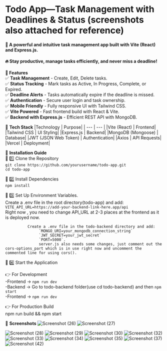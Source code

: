  <h1>Todo App—Task Management with Deadlines & Status (screenshots also attached for reference)</h1>      
<h4> 🚀 A powerful and intuitive task management app built with Vite (React) and Express.js.  </h4>
 <h4> 🔥 Stay productive, manage tasks efficiently, and never miss a deadline!</h4>


**🌟 Features**  
✅ **Task Management** - Create, Edit, Delete tasks.  
✅ **Status Tracking** - Mark tasks as Active, In Progress, Complete, or Expired.  
✅ **Deadline Alerts** - Tasks automatically expire if the deadline is missed.  
✅ **Authentication** - Secure user login and task ownership.  
✅ **Mobile Friendly** - Fully responsive UI with Tailwind CSS.  
✅ **Vite Powered** - Fast frontend build with React & Vite.  
✅ **Backend with Express.js** - Efficient REST API with MongoDB.  

🚀 **Tech Stack**
|Technology |	Purpose|
| --- | --- |
|Vite (React) |	Frontend|
|Tailwind CSS |	UI Styling|
|Express.js |	Backend|
|MongoDB (Mongoose) |	Database|
|JWT (JSON Web Token) |	Authentication|
|Axios |	API Requests|
|Vercel |	Deployment|


🎯 **Installation Guide**  
🔹 1️⃣ Clone the Repository          
            `git clone https://github.com/yourusername/todo-app.git`  
            `cd todo-app`

🔹 2️⃣ Install Dependencies  
            `npm install`  

🔹 3️⃣ Set Up Environment Variables.        
              Create a .env file in the root directory(todo-app) and add:  
                   `VITE_API_URL=https://add-your-backend-link-here.app/api`    
Right now , you need to change API_URL at 2-3 places at the frontend as it is deployed now.


              Create a .env file in the todo-backend directory and add:  
                   `MONGO_URI=your_mongodb_connection_string`
                   `JWT_SECRET=your_jwt_secret`  
                   `PORT=5000`.  
                   server.js also needs some changes, just comment out the cors-options_part which is in use right now and uncomment the commented line for using cors().
                

🔹 4️⃣ Start the Application  



👉 For Development  
    -Frontend ->    `npm run dev`  
    -Backend  ->  Go to todo-backend folder(use cd todo-backend) and then  `npm start`  
    -Frontend ->    `npm run dev`  
     
👉 For Production Build  
        npm run build && npm start  




  📸 **Screenshots**
  ![Screenshot (26)](https://github.com/user-attachments/assets/2206bfa3-9598-4595-9591-7ff9845c2da4)
![Screenshot (27)](https://github.com/user-attachments/assets/1f588033-5f3b-4993-8473-a1b9a7961576)

![Screenshot (28)](https://github.com/user-attachments/assets/cf12cb0a-8494-45de-9ade-d5f8e674531c)
![Screenshot (29)](https://github.com/user-attachments/assets/eadbfd9f-dcf5-4571-a75c-f350eec0bdff)
![Screenshot (30)](https://github.com/user-attachments/assets/18a86298-a47b-4110-99bd-fcd982046452)
![Screenshot (32)](https://github.com/user-attachments/assets/7a22be3b-2e30-4680-9f65-0ec1f1c3d331)
![Screenshot (33)](https://github.com/user-attachments/assets/e2b645fe-3a7d-4761-8aa2-5e909368e563)
![Screenshot (34)](https://github.com/user-attachments/assets/749e99ba-eaea-4129-b964-13ab7ae759a4)
![Screenshot (35)](https://github.com/user-attachments/assets/b9874151-f11a-4ab0-8980-003452f0ab2a)
![Screenshot (37)](https://github.com/user-attachments/assets/ef180b65-837d-438a-a03a-131806a3a301)
![Screenshot (42)](https://github.com/user-attachments/assets/a4dec6b3-93f0-49dd-a80a-6a6318d5bafd)





